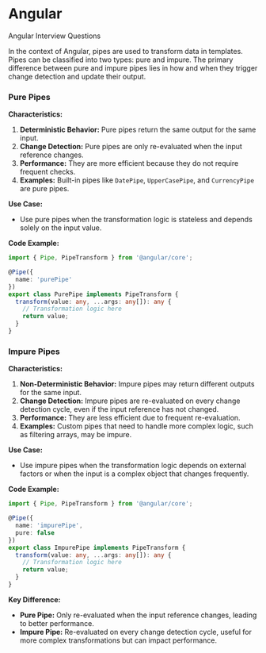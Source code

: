 # Angular
Angular Interview Questions

In the context of Angular, pipes are used to transform data in templates. Pipes can be classified into two types: pure and impure. The primary difference between pure and impure pipes lies in how and when they trigger change detection and update their output.

### Pure Pipes

**Characteristics:**
1. **Deterministic Behavior:** Pure pipes return the same output for the same input.
2. **Change Detection:** Pure pipes are only re-evaluated when the input reference changes.
3. **Performance:** They are more efficient because they do not require frequent checks.
4. **Examples:** Built-in pipes like `DatePipe`, `UpperCasePipe`, and `CurrencyPipe` are pure pipes.

**Use Case:**
- Use pure pipes when the transformation logic is stateless and depends solely on the input value.

**Code Example:**
```typescript
import { Pipe, PipeTransform } from '@angular/core';

@Pipe({
  name: 'purePipe'
})
export class PurePipe implements PipeTransform {
  transform(value: any, ...args: any[]): any {
    // Transformation logic here
    return value;
  }
}
```

### Impure Pipes

**Characteristics:**
1. **Non-Deterministic Behavior:** Impure pipes may return different outputs for the same input.
2. **Change Detection:** Impure pipes are re-evaluated on every change detection cycle, even if the input reference has not changed.
3. **Performance:** They are less efficient due to frequent re-evaluation.
4. **Examples:** Custom pipes that need to handle more complex logic, such as filtering arrays, may be impure.

**Use Case:**
- Use impure pipes when the transformation logic depends on external factors or when the input is a complex object that changes frequently.

**Code Example:**
```typescript
import { Pipe, PipeTransform } from '@angular/core';

@Pipe({
  name: 'impurePipe',
  pure: false
})
export class ImpurePipe implements PipeTransform {
  transform(value: any, ...args: any[]): any {
    // Transformation logic here
    return value;
  }
}
```

**Key Difference:**
- **Pure Pipe:** Only re-evaluated when the input reference changes, leading to better performance.
- **Impure Pipe:** Re-evaluated on every change detection cycle, useful for more complex transformations but can impact performance.

